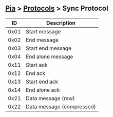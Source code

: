[Pia](Pia-Overview) > [Protocols](Pia-Protocols) > Sync Protocol
---

| ID | Description |
| --- | --- |
| 0x01 | Start message |
| 0x02 | End message |
| 0x03 | Start end message |
| 0x04 | End alone message |
| 0x11 | Start ack |
| 0x12 | End ack |
| 0x13 | Start end ack |
| 0x14 | End alone ack |
| 0x21 | Data message (raw) |
| 0x22 | Data message (compressed) |